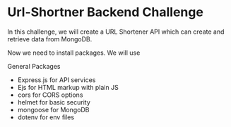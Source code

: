 # Url-Shortner Backend Challenge
In this challenge, we will create a URL Shortener API which can create and retrieve data from MongoDB.

Now we need to install packages. We will use

General Packages
* Express.js for API services
* Ejs for HTML markup with plain JS
* cors for CORS options
* helmet for basic security
* mongoose for MongoDB
* dotenv for env files

 